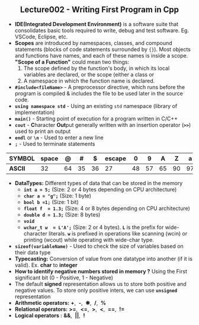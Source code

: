 <h2 align="center"><b>Lecture002 - Writing First Program in Cpp</b></h2>

- **IDE(Integrated Development Environment)** is a software suite that consolidates basic tools required to write, debug and test software. Eg. VSCode, Eclipse, etc.
- **Scopes** are introduced by namespaces, classes, and compound statements (blocks of code statements surrounded by `{}`). Most objects and functions have names, and each of these names is inside a scope. **"Scope of a Function"** could mean two things:
  1. The scope defined by the function's body, in which its local variables are declared, or the scope (either a class or
  2. A namespace in which the function name is declared.
- **`#include<fileName>`** - A preprocessor directive, which runs before the program is compiled & includes the file to be used later in the source code.
- **`using namespace std`** - Using an existing `std` namespace (library of implementation)
- **`main()`** - Starting point of execution for a program written in C/C++
- **`cout`** - **C**haracter **Out**put generally written with an insertion operator (**`>>`**) used to print an output
- **`endl`** or **`\n`** - Used to enter a new line
- **`;`** - Used to terminate statements

| **SYMBOL** | space | @   | #   | $   | escape | 0   | 9   | A   | Z   | a   | z   |
| ---------- | ----- | --- | --- | --- | ------ | --- | --- | --- | --- | --- | --- |
| **ASCII**  | 32    | 64  | 35  | 36  | 27     | 48  | 57  | 65  | 90  | 97  | 122 |

- **DataTypes:** Different types of data that can be stored in the memory
  - **`int a = 5;`** (Size: 2 or 4 bytes depending on CPU architecture)
  - **`char a = "g";`** (Size: 1 byte)
  - **`bool b =1;`** (Size: 1 bit)
  - **`float f  = 1.3;`** (Size: 4 or 8 bytes depending on CPU architecture)
  - **`double d = 1.3;`** (Size: 8 bytes)
  - **`void`**
  - **`wchar_t w  = L'A';`** (Size: 2 or 4 bytes). **`L`** is the prefix for wide-character literals. **`w`** is prefixed in operations like scanning (wcin) or printing (wcout) while operating with wide-char type.
- **`sizeof(variableName)`** - Used to check the size of variables based on their data type
- **Typecasting:** Conversion of value from one datatype into another (if it is valid). Ex. **char** to **integer**
- **How to identify negative numbers stored in memory ?** Using the First significant bit (0 - Positive, 1 - Negative)
- The default **signed** representation allows us to store both positive and negative values. To store only positive inters, we can use **`unsigned`** representation
- **Arithmetic operators:** **+**,&nbsp; **-**,&nbsp; **❋**,&nbsp; **/**,&nbsp; **%**
- **Relational operators:** **>=**,&nbsp; **<=**,&nbsp; **>**,&nbsp; **<**,&nbsp; **==**,&nbsp; **!=**
- **Logical operators :** **&&**,&nbsp; **||**,&nbsp; **!**